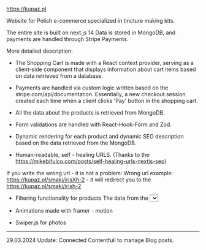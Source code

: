 https://kupaz.pl

Website for Polish e-commerce specialized in tincture making kits.

The entire site is built on next.js 14
Data is stored in MongoDB, and payments are handled through Stripe Payments.

More detailed description:

- The Shopping Cart is made with a React context provider, serving as a client-side component that displays information about cart items based on data retrieved from a database.

- Payments are handled via custom logic written based on the stripe.com/api/documentation.
Essentially, a new checkout.session created each time when a client clicks 'Pay' button in the shopping cart.

- All the data about the products is retrieved from MongoDB.

- Form validations are handled with React-Hook-Form and Zod.

- Dynamic rendering for each product and dynamic SEO description based on the data retrieved from the MongoDB. 

- Human-readable, self - healing URLS.
(Thanks to the https://mikebifulco.com/posts/self-healing-urls-nextjs-seo)

If you write the wrong url - it is not a problem:
Wrong url example: https://kupaz.pl/smaki/irisXh-2 - it will redirect you to the https://kupaz.pl/smaki/irish-2

- Filtering functionality for products
The data from the <select> dropdown is "reactive" to the url params

- Animations made with framer - motion

- Swiper.js for photos


----

29.03.2024 Update:
Connected Contentfull to manage Blog posts.
